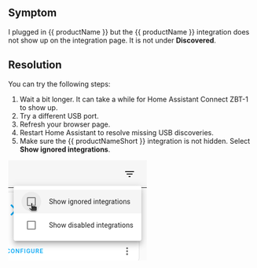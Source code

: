 ## Symptom

I plugged in {{ productName }} but the {{ productName }} integration does not show up on the integration page. It is not under **Discovered**.

## Resolution

You can try the following steps:

1. Wait a bit longer. It can take a while for Home Assistant Connect&nbsp;ZBT-1 to show up.
2. Try a different USB port.
3. Refresh your browser page.
4. Restart Home Assistant to resolve missing USB discoveries.
5. Make sure the {{ productNameShort }} integration is not hidden. Select **Show ignored integrations**.

  ![Screenshot showing the option to show ignored integrations](/static/img/connect-zbt-1/conbee-migrate-zha-23.png)
